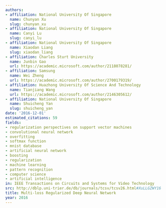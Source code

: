 ```yaml
---
authors:
- affiliation: National University Of Singapore
  name: Chunyan Xu
  slug: chunyan_xu
- affiliation: National University Of Singapore
  name: Canyi Lu
  slug: canyi_lu
- affiliation: National University Of Singapore
  name: Xiaodan Liang
  slug: xiaodan_liang
- affiliation: Charles Sturt University
  name: Junbin Gao
  url: https://academic.microsoft.com/author/2118078281/
- affiliation: Samsung
  name: Wei Zheng
  url: https://academic.microsoft.com/author/2700179319/
- affiliation: Huazhong University Of Science And Technology
  name: Tianjiang Wang
  url: https://academic.microsoft.com/author/2146305612/
- affiliation: National University Of Singapore
  name: Shuicheng Yan
  slug: shuicheng_yan
date: '2016-12-01'
estimated_citations: 59
fields:
- regularization perspectives on support vector machines
- convolutional neural network
- overfitting
- softmax function
- mnist database
- artificial neural network
- boosting
- regularization
- machine learning
- pattern recognition
- computer science
- artificial intelligence
in: IEEE Transactions on Circuits and Systems for Video Technology
src: http://dblp.uni-trier.de/db/journals/tcsv/tcsv26.html#XuLLGZWY16
title: Multi-loss Regularized Deep Neural Network
year: 2016
---
```

